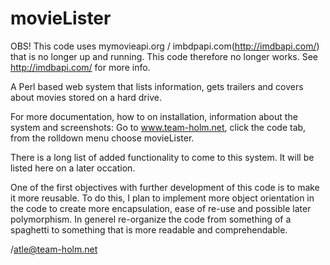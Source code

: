 movieLister
===========

OBS! This code uses mymovieapi.org / imbdpapi.com(http://imdbapi.com/) that is no longer up and running. This code therefore no longer works. See http://imdbapi.com/ for more info.

A Perl based web system that lists information, gets trailers and covers about movies stored on a hard drive.

For more documentation, how to on installation, information about the system and screenshots:
  Go to www.team-holm.net, click the code tab, from the rolldown menu choose movieLister. 
  
  
There is a long list of added functionality to come to this system. It will be listed here on a later occation.

One of the first objectives with further development of this code is to make it more reusable. 
To do this, I plan to implement more object orientation in the code to create more encapsulation, 
ease of re-use and possible later polymorphism. In generel re-organize the code from something of a spaghetti 
to something that is more readable and comprehendable.



/atle@team-holm.net
